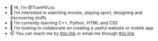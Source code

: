 - 👋 Hi, I’m @TranHVLoc
- 👀 I’m interested in watching movies, playing sport, designing and discovering stuffs
- 🌱 I’m currently learning C++, Python, HTML and CSS 
- 💞️ I’m looking to collaborate on creating a useful website or mobile app
- 📫 You can reach me by [this link](https://github.com/TranHVLoc) or email me through [this link](vinhloctranhuu@gmail.com)

<!---
TranHVLoc/TranHVLoc is a ✨ special ✨ repository because its `README.md` (this file) appears on your GitHub profile.
You can click the Preview link to take a look at your changes.
--->
